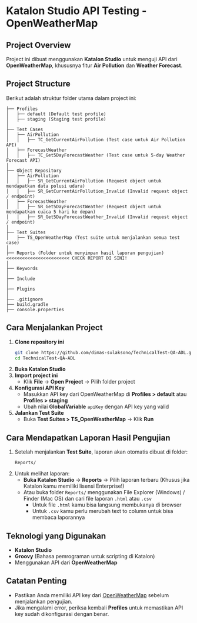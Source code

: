# Katalon Studio API Testing - OpenWeatherMap

## Project Overview
Project ini dibuat menggunakan **Katalon Studio** untuk menguji API dari **OpenWeatherMap**, khususnya fitur **Air Pollution** dan **Weather Forecast**.

## Project Structure
Berikut adalah struktur folder utama dalam project ini:

```
├── Profiles
│   ├── default (Default test profile)
│   ├── staging (Staging test profile)
│
├── Test Cases
│   ├── AirPollution
│   │   ├── TC_GetCurrentAirPollution (Test case untuk Air Pollution API)
│   ├── ForecastWeather
│   │   ├── TC_Get5DayForecastWeather (Test case untuk 5-day Weather Forecast API)
│
├── Object Repository
│   ├── AirPollution
│   │   ├── SR_GetCurrentAirPollution (Request object untuk mendapatkan data polusi udara)
│   │   ├── SR_GetCurrentAirPollution_Invalid (Invalid request object / endpoint)
│   ├── ForecastWeather
│   │   ├── SR_Get5DayForecastWeather (Request object untuk mendapatkan cuaca 5 hari ke depan)
│   │   ├── SR_Get5DayForecastWeather_Invalid (Invalid request object / endpoint)
│
├── Test Suites
│   ├── TS_OpenWeatherMap (Test suite untuk menjalankan semua test case)
│
├── Reports (Folder untuk menyimpan hasil laporan pengujian) <<<<<<<<<<<<<<<<<<<<<<<< CHECK REPORT DI SINI!
│
├── Keywords
│
├── Include
│
├── Plugins
│
├── .gitignore
├── build.gradle
├── console.properties
```

## Cara Menjalankan Project
1. **Clone repository ini**
   ```sh
   git clone https://github.com/dimas-sulaksono/TechnicalTest-QA-ADL.git
   cd TechnicalTest-QA-ADL
   ```
2. **Buka Katalon Studio**
3. **Import project ini**
   - Klik **File** → **Open Project** → Pilih folder project
4. **Konfigurasi API Key**
   - Masukkan API key dari OpenWeatherMap di **Profiles > default** atau **Profiles > staging**
   - Ubah nilai **GlobalVariable** `apiKey` dengan API key yang valid
5. **Jalankan Test Suite**
   - Buka **Test Suites > TS_OpenWeatherMap** → Klik **Run**

## Cara Mendapatkan Laporan Hasil Pengujian
1. Setelah menjalankan **Test Suite**, laporan akan otomatis dibuat di folder:
   ```
   Reports/
   ```
2. Untuk melihat laporan:
   - **Buka Katalon Studio** → **Reports** → Pilih laporan terbaru (Khusus jika Katalon kamu memiliki lisensi Enterprise!)
   - Atau buka folder `Reports/` menggunakan File Explorer (Windows) / Finder (Mac OS) dan cari file laporan `.html` atau `.csv`
     - Untuk file `.html` kamu bisa langsung membukanya di browser
     - Untuk `.csv` kamu perlu merubah text to column untuk bisa membaca laporannya

## Teknologi yang Digunakan
- **Katalon Studio**
- **Groovy** (Bahasa pemrograman untuk scripting di Katalon)
- Menggunakan API dari **OpenWeatherMap**

## Catatan Penting
- Pastikan Anda memiliki API key dari [OpenWeatherMap](https://home.openweathermap.org/api_keys) sebelum menjalankan pengujian.
- Jika mengalami error, periksa kembali **Profiles** untuk memastikan API key sudah dikonfigurasi dengan benar.


